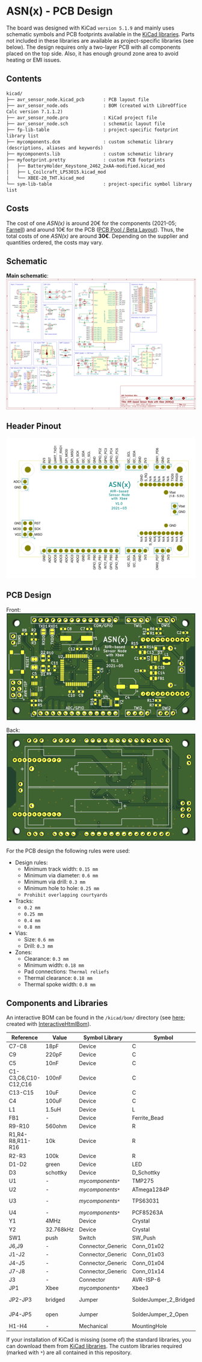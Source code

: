 # ASN(x) - PCB Design

The board was designed with KiCad `version 5.1.9` and mainly uses schematic symbols and PCB footprints available in the [KiCad libraries](https://kicad.org/libraries/download/).
Parts not included in these libraries are available as project-specific libraries (see below).
The design requires only a two-layer PCB with all components placed on the top side.
Also, it has enough ground zone area to avoid heating or EMI issues.


## Contents

```
kicad/
├── avr_sensor_node.kicad_pcb       : PCB layout file
├── avr_sensor_node.ods             : BOM (created with LibreOffice Calc version 7.1.1.2)
├── avr_sensor_node.pro             : KiCad project file
├── avr_sensor_node.sch             : schematic layout file
├── fp-lib-table                    : project-specific footprint library list
├── mycomponents.dcm                : custom schematic library (descriptions, aliases and keywords)
├── mycomponents.lib                : custom schematic library
├── myfootprint.pretty              : custom PCB footprints
│   ├── BatteryHolder_Keystone_2462_2xAA-modified.kicad_mod
│   ├── L_Coilcraft_LPS3015.kicad_mod
│   └── XBEE-20_THT.kicad_mod
└── sym-lib-table                   : project-specific symbol library list
```


## Costs

The cost of one *ASN(x)* is around 20€ for the components (2021-05; [Farnell](https://www.farnell.com/)) and around 10€ for the PCB ([PCB Pool / Beta Layout](https://eu.beta-layout.com/pcb/)).
Thus, the total costs of one *ASN(x)* are around **30€**.
Depending on the supplier and quantities ordered, the costs may vary.


## Schematic

**Main schematic**:  
![Main Schematic (/media/schematic/avr_sensor_node-main.svg)](../media/schematic/avr_sensor_node-main.svg)


## Header Pinout
 
![PCB header pinout (/media/pcb/avr_sensor_node-pinout.svg)](../media/pcb/avr_sensor_node-pinout.svg)


## PCB Design

Front:  
![PCB front (/media/pcb/avr_sensor_node-front.png)](../media/pcb/avr_sensor_node-front.png)

Back:  
![PCB back (/media/pcb/avr_sensor_node-back.png)](../media/pcb/avr_sensor_node-back.png)

For the PCB design the following rules were used:
* Design rules:
    * Minimum track width: `0.15 mm`
    * Minimum via diameter: `0.6 mm`
    * Minimum via drill: `0.3 mm`
    * Minimum hole to hole: `0.25 mm`
    * `Prohibit overlapping courtyards`
* Tracks:
    * `0.2 mm`
    * `0.25 mm`
    * `0.4 mm`
    * `0.8 mm`
* Vias:
    * Size: `0.6 mm`
    * Drill: `0.3 mm`
* Zones:
    * Clearance: `0.3 mm`
    * Minimum width: `0.18 mm`
    * Pad connections: `Thermal reliefs`
    * Thermal clearance: `0.18 mm`
    * Thermal spoke width: `0.8 mm`


## Components and Libraries

An interactive BOM can be found in the `/kicad/bom/` directory (see [here](../kicad/bom/avr_sensor_node.html); created with [InteractiveHtmlBom](https://github.com/openscopeproject/InteractiveHtmlBom)).

| Reference | Value | Symbol Library | Symbol | Footprint Library | Footprint | Dist. |
|-----------|-------|----------------|--------|-------------------|-----------|---------|
| C7-C8     | 18pF  | Device         | C      | Capacitor_SMD     | C_0603_1608Metric | [Farnell](https://at.farnell.com/kemet/c0603c180k5ractu/kondensator-18pf-50v-10-x7r-0603/dp/2821151) |
| C9        | 220pF | Device         | C      | Capacitor_SMD     | C_0603_1608Metric | [Farnell](https://at.farnell.com/wurth-elektronik/885012206055/kondensator-220pf-25v-10-x7r-0603/dp/2812352) |
| C5        | 10nF  | Device         | C      | Capacitor_SMD     | C_0603_1608Metric | [Farnell](https://at.farnell.com/kemet/c0603c103m5ractu/kondensator-0-01-f-50v-20-x7r/dp/2581043) |
| C1-C3,C6,C10-C12,C16  | 100nF | Device | C      | Capacitor_SMD     | C_0603_1608Metric | [Farnell](https://at.farnell.com/kemet/c0603c104m5ractu/kondensator-0-1-f-50v-20-x7r-0603/dp/2581046) |
| C13-C15   | 10uF  | Device         | C      | Capacitor_SMD     | C_0805_2012Metric | [Farnell](https://at.farnell.com/kemet/c0805c106m8racauto/kondensator-10-f-10v-20-x7r-0805/dp/2776883) |
| C4        | 100uF | Device         | C      | Capacitor_SMD     | CP_Elec_6.3x7.7   | [Farnell](https://at.farnell.com/panasonic/eeefk1e101xp/kondensator-100-f-25v-radial-smd/dp/1850109) |
| L1        | 1.5uH | Device         | L      | *myfootprint*`*`  | L_Coilcraft_LPS3015 | [Farnell](https://at.farnell.com/coilcraft/lps3015-152mrb/induktivit-t-1-5uh-20-1-3a-gesch/dp/2408018?st=1.5) |
| FB1       | -     | Device   | Ferrite_Bead | Inductor_SMD      | L_0805_2012Metric | [Farnell](https://at.farnell.com/laird/mi0805k400r-10/ferritperle-2012-100mhz-40r/dp/2292459) |
| R9-R10    | 560ohm | Device        | R      | Resistor_SMD      | R_0603_1608Metric | [Farnell](https://at.farnell.com/yageo/ac0603fr-07560rl/dickschichtwiderstand-560r-1-0/dp/3495281) |
| R1,R4-R8,R11-R16 | 10k | Device        | R      | Resistor_SMD      | R_0603_1608Metric | [Farnell](https://at.farnell.com/yageo/ac0603fr-0710kl/dickschichtwiderstand-10k-1-0/dp/3495224) |
| R2-R3     | 100k  | Device         | R      | Resistor_SMD      | R_0603_1608Metric | [Farnell](https://at.farnell.com/yageo/ac0603fr-07100kl/dickschichtwiderstand-100k-1-0/dp/3495222) |
| D1-D2     | green | Device         | LED    | LED_SMD           | LED_0805_2012Metric | [Farnell](https://at.farnell.com/kingbright/kp-2012lsgc/led-gr-n-0-8mcd-568nm-smd/dp/2463991) |
| D3        | schottky | Device  | D_Schottky | Diode_SMD         | D_SOD-123         | [Farnell](https://at.farnell.com/stmicroelectronics/stps0520z/schottky-diode-2a-20v-smd/dp/1467545) |
| U1        | -     | *mycomponents*`*` | TMP275 | Package_SO | VSSOP-8_3.0x3.0mm_P0.65mm | [Farnell](https://at.farnell.com/texas-instruments/tmp275aidgkr/temperature-sensor-0-0625deg-c/dp/3009081) |
| U2        | -     | *mycomponents*`*` | ATmega1284P | Package_QFP | TQFP-44_10x10mm_P0.8mm | [Farnell](https://at.farnell.com/microchip/atmega1284p-au/mcu-8bit-avr-128k-flash-44tqfp/dp/1715480) |
| U3        | -     | *mycomponents*`*` | TPS63031 | Package_SON | VSON-10-1EP_3x3mm_P0.5mm_EP1.2x2mm_ThermalVias | [Farnell](https://at.farnell.com/texas-instruments/tps63031dskr/dc-dc-conv-buck-boost-2-4mhz-vson/dp/3122997) |
| U4        | -     | *mycomponents*`*` | PCF85263A | Package_SO | TSSOP-10_3x3mm_P0.5mm | [Farnell](https://at.farnell.com/nxp/pcf85263att1-aj/takt-ic-aec-q100-tssop-10/dp/2890043) |
| Y1        | 4MHz  | Device         | Crystal | Crystal          | Crystal_SMD_HC49-SD | [Farnell](https://at.farnell.com/txc/9c-4-000maaj-t/xtal-4-000mhz-18pf-smd-hc-49s/dp/1842332) |
| Y2        | 32.768kHz  | Device         | Crystal | Crystal          | Crystal_SMD_3215-2Pin_3.2x1.5mm | [Farnell](https://at.farnell.com/abracon/abs07-lr-32-768khz-6-1-t/quarz-32-768khz-6pf-3-2mm-x-1/dp/2849465) |
| SW1       | push  | Switch         | SW_Push | Button_Switch_SMD | SW_SPST_PTS645   | [Farnell](https://at.farnell.com/c-k-components/pts645sm43smtr92lfs/taster-spst-0-05a-12vdc-smd-4/dp/2320087) |
| J6,J9     | - | Connector_Generic | Conn_01x02 | Connector_PinHeader_2.54mm | PinHeader_1x02_P2.54mm_Vertical | [Farnell](https://at.farnell.com/wurth-elektronik/61304011121/stiftleiste-2-54mm-tht-vertikal/dp/2356175) |
| J1-J2     | - | Connector_Generic | Conn_01x03 | Connector_PinHeader_2.54mm | PinHeader_1x03_P2.54mm_Vertical | [Farnell](https://at.farnell.com/wurth-elektronik/61304011121/stiftleiste-2-54mm-tht-vertikal/dp/2356175) |
| J4-J5     | - | Connector_Generic | Conn_01x04 | Connector_PinHeader_2.54mm | PinHeader_1x04_P2.54mm_Vertical | [Farnell](https://at.farnell.com/wurth-elektronik/61304011121/stiftleiste-2-54mm-tht-vertikal/dp/2356175) |
| J7-J8     | - | Connector_Generic | Conn_01x14 | Connector_PinHeader_2.54mm | PinHeader_1x14_P2.54mm_Vertical | [Farnell](https://at.farnell.com/wurth-elektronik/61304011121/stiftleiste-2-54mm-tht-vertikal/dp/2356175) |
| J3        | - | Connector | AVR-ISP-6 | Connector_PinHeader_2.54mm | PinHeader_2x03_P2.54mm_Vertical | [Farnell](https://at.farnell.com/wurth-elektronik/61304021121/stiftleiste-2-54mm-tht-vertikal/dp/2356148) |
| JP1       | Xbee | *mycomponents*`*` | Xbee3 | *myfootprint*`*` | XBEE-20_THT       | [Farnell](https://at.farnell.com/harwin/m22-7131042/buchsenleiste-vert-geschlossen/dp/1109732) |
| JP2-JP3   | bridged | Jumper | SolderJumper_2_Bridged | Jumper | SolderJumper-2_P1.3mm_Bridged_RoundedPad1.0x1.5mm | - |
| JP4-JP5   | open | Jumper | SolderJumper_2_Open | Jumper | SolderJumper-2_P1.3mm_Open_RoundedPad1.0x1.5mm | - |
| H1-H4     | - | Mechanical | MountingHole  | MountingHole | MountingHole_2.7mm_M2.5 | - |


If your installation of KiCad is missing (some of) the standard libraries, you can download them from [KiCad libraries](https://kicad.org/libraries/download/).
The custom libraries required (marked with `*`) are all contained in this repository.
